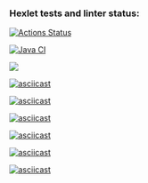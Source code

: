 ### Hexlet tests and linter status:
[![Actions Status](https://github.com/Mr-XEN/java-project-lvl1/workflows/hexlet-check/badge.svg)](https://github.com/Mr-XEN/java-project-lvl1/actions)

[![Java CI](https://github.com/Mr-XEN/java-project-lvl1/actions/workflows/main.yml/badge.svg)](https://github.com/Mr-XEN/java-project-lvl1/actions/workflows/main.yml)

<a href="https://codeclimate.com/github/codeclimate/codeclimate/maintainability"><img src="https://api.codeclimate.com/v1/badges/a99a88d28ad37a79dbf6/maintainability" /></a>

[![asciicast](https://asciinema.org/a/M1WZbLl1kOovDKtAZLNfl0aFL.svg)](https://asciinema.org/a/M1WZbLl1kOovDKtAZLNfl0aFL)

[![asciicast](https://asciinema.org/a/AF2Jp6akXPL9HQcx3faho3ACE.svg)](https://asciinema.org/a/AF2Jp6akXPL9HQcx3faho3ACE)

[![asciicast](https://asciinema.org/a/KGhQeTnORaMyKkH7ep9beDDrA.svg)](https://asciinema.org/a/KGhQeTnORaMyKkH7ep9beDDrA)

[![asciicast](https://asciinema.org/a/5cNms8VLVOVtUHTvkiOA1QcI5.svg)](https://asciinema.org/a/5cNms8VLVOVtUHTvkiOA1QcI5)

[![asciicast](https://asciinema.org/a/3W0wg4RwfSgJklBSYtoBIKzBz.svg)](https://asciinema.org/a/3W0wg4RwfSgJklBSYtoBIKzBz)

[![asciicast](https://asciinema.org/a/YToJ6sArb6kOEjaj4dvmuACa9.svg)](https://asciinema.org/a/YToJ6sArb6kOEjaj4dvmuACa9)
